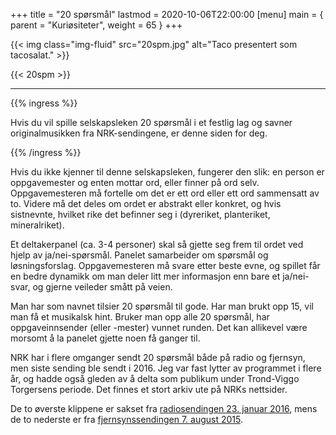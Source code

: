 +++
title = "20 spørsmål"
lastmod = 2020-10-06T22:00:00
[menu]
main = { parent = "Kuriøsiteter", weight = 65 }
+++

<!-- markdownlint-disable MD013 MD034 MD032 -->

{{< img
    class="img-fluid"
    src="20spm.jpg"
    alt="Taco presentert som tacosalat."
    >}}

{{< 20spm >}}

---

{{% ingress %}}

Hvis du vil spille selskapsleken 20 spørsmål i et festlig lag og savner originalmusikken fra
NRK-sendingene, er denne siden for deg.

{{% /ingress %}}

Hvis du ikke kjenner til denne selskapsleken, fungerer den slik: en person er oppgavemester
og enten mottar ord, eller finner på ord selv. Oppgavemesteren må fortelle om det er ett ord
eller ett ord sammensatt av to. Videre må det deles om ordet er abstrakt eller konkret, og hvis
sistnevnte, hvilket rike det befinner seg i (dyreriket, planteriket, mineralriket).

Et deltakerpanel (ca. 3-4 personer) skal så gjette seg frem til ordet ved hjelp av ja/nei-spørsmål.
Panelet samarbeider om spørsmål og løsningsforslag.
Oppgavemesteren må svare etter beste evne, og spillet får en bedre dynamikk om man deler litt
mer informasjon enn bare et ja/nei-svar, og gjerne veileder smått på veien.

Man har som navnet tilsier 20 spørsmål til gode. Har man brukt opp 15, vil man få et musikalsk
hint. Bruker man opp alle 20 spørsmål, har oppgaveinnsender (eller -mester) vunnet runden. Det
kan allikevel være morsomt å la panelet gjette noen få ganger til.

NRK har i flere omganger sendt 20 spørsmål både på radio og fjernsyn, men siste sending ble sendt
i 2016. Jeg var fast lytter av programmet i flere år, og hadde også gleden av å delta som
publikum under Trond-Viggo Torgersens periode. Det finnes et stort arkiv ute på NRKs nettsider.

De to øverste klippene er sakset fra [radiosendingen 23. januar 2016][radio],
mens de to nederste er fra [fjernsynssendingen 7. august 2015][tv].

[radio]: https://radio.nrk.no/serie/20-spoersmaal-radio/sesong/201601/MUHR19000316
[tv]: https://tv.nrk.no/serie/20-spoersmaal-tv/2015/MUHH42001415/avspiller
